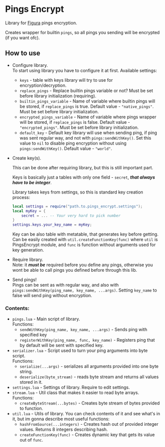 # Pings Encrypt
Library for [Figura](https://github.com/Kingdom-of-The-Moon/FiguraRewriteRewrite/) pings encryption.

Creates wrapper for builtin `pings`, so all pings you sending will be encrypted (if you want ofc).

## How to use
* Configure library.\
To start using library you have to configure it at first. Available settings:
  * `keys` - table with keys library will try to use for encryption/decryption.
  * `replace_pings` - Replace builtin pings variable or not? Must be set before library initialization (requiring).
  * `builtin_pings_variable` - Name of variable where builtin pings will be stored, if `replace_pings` is true. Default value - `"native_pings"`. Must be set before library initialization.
  * `encrypted_pings_variable` - Name of variable where pings wrapper will be stored, if `replace_pings` is false. Default value - `"encrypted_pings"`. Must be set before library initialization.
  * `default_key` - Default key library will use when sending ping, if ping was sent regular way, and not with `pings:sendWithKey()`. Set this value to `nil` to disable ping encryption without using `pings:sendWithKey()`. Default value - `"world"`.
* Create key(s).

    This can be done after requiring library, but this is still important part.

    Keys is basically just a tables with only one field - `secret`, ***that always have to be integer***.

    Library takes keys from settings, so this is standard key creation process:
    ```lua
    local settings = require("path.to.pings_encrypt.settings");
    local myKey = {
        secret = ... -- Your very hard to pick number 
    }
    settings.keys.your_key_name = myKey;
    ```
    Key can be also table with metatable, that generates key before getting. Can be easily created with `util.createFunctionKey(func)` where `util` is PingsEncrypt module, and `func` is function without arguments used for key generation. 
* Require library.\
Note: it ***must be*** required before you define any pings, otherwise you wont be able to call pings you defined before through this lib.
* Send pings!\
    Pings can be sent as with regular way, and also with `pings:sendWithKey(ping_name, key_name, ...args)`. Setting `key_name` to false will send ping without encryption.

### Contents:
* `pings.lua` - Main script of library.\
    Functions:
    * `sendWithKey(ping_name, key_name, ...args)` - Sends ping with specified key
    * `registerWithKey(ping_name, func, key_name)` - Registers ping that by default will be sent with specified key.
* `serializer.lua` - Script used to turn your ping arguments into byte script.\
    Functions:
    * `serialize(...args)` - serializes all arguments provided into one byte string.
    * `deserialize(byte_stream)` - reads byte stream and returns all values stored in it.
* `settings.lua` - Settings of library. Require to edit settings.
* `stream.lua` - Util class that makes it easier to read byte arrays.\
    Functions:
    * `createByteStream(...bytes)` - Creates byte stream of bytes provided to function.
* `util.lua` - Utils of library. You can check contents of it and see what's in it, but im gonna describe most useful functions:
    * `hashFromSource(...integers)` - Creates hash out of provided integer values. Returns 8 integers describing hash.
    * `createFunctionKey(func)` - Creates dynamic key that gets its value out of `func`.